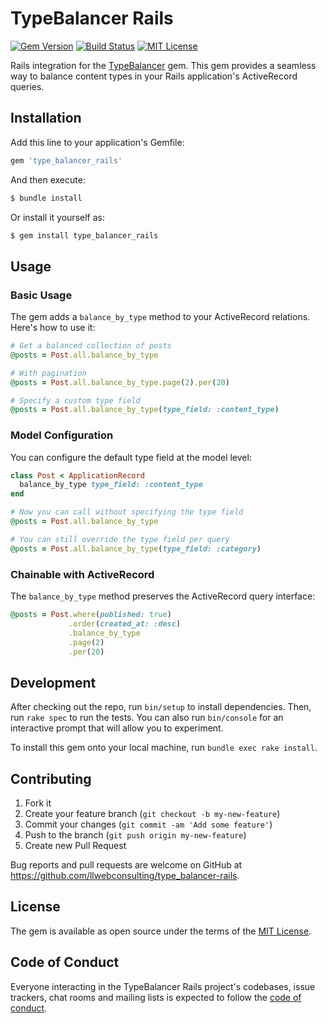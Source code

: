 # TypeBalancer Rails

[![Gem Version](https://badge.fury.io/rb/type_balancer_rails.svg)](https://badge.fury.io/rb/type_balancer_rails)
[![Build Status](https://github.com/llwebconsulting/type_balancer-rails/workflows/CI/badge.svg)](https://github.com/llwebconsulting/type_balancer-rails/actions)
[![MIT License](https://img.shields.io/badge/license-MIT-blue.svg)](LICENSE)

Rails integration for the [TypeBalancer](https://github.com/llwebconsulting/type_balancer) gem. This gem provides a seamless way to balance content types in your Rails application's ActiveRecord queries.

## Installation

Add this line to your application's Gemfile:

```ruby
gem 'type_balancer_rails'
```

And then execute:

```bash
$ bundle install
```

Or install it yourself as:

```bash
$ gem install type_balancer_rails
```

## Usage

### Basic Usage

The gem adds a `balance_by_type` method to your ActiveRecord relations. Here's how to use it:

```ruby
# Get a balanced collection of posts
@posts = Post.all.balance_by_type

# With pagination
@posts = Post.all.balance_by_type.page(2).per(20)

# Specify a custom type field
@posts = Post.all.balance_by_type(type_field: :content_type)
```

### Model Configuration

You can configure the default type field at the model level:

```ruby
class Post < ApplicationRecord
  balance_by_type type_field: :content_type
end

# Now you can call without specifying the type field
@posts = Post.all.balance_by_type

# You can still override the type field per query
@posts = Post.all.balance_by_type(type_field: :category)
```

### Chainable with ActiveRecord

The `balance_by_type` method preserves the ActiveRecord query interface:

```ruby
@posts = Post.where(published: true)
             .order(created_at: :desc)
             .balance_by_type
             .page(2)
             .per(20)
```

## Development

After checking out the repo, run `bin/setup` to install dependencies. Then, run `rake spec` to run the tests. You can also run `bin/console` for an interactive prompt that will allow you to experiment.

To install this gem onto your local machine, run `bundle exec rake install`.

## Contributing

1. Fork it
2. Create your feature branch (`git checkout -b my-new-feature`)
3. Commit your changes (`git commit -am 'Add some feature'`)
4. Push to the branch (`git push origin my-new-feature`)
5. Create new Pull Request

Bug reports and pull requests are welcome on GitHub at https://github.com/llwebconsulting/type_balancer-rails.

## License

The gem is available as open source under the terms of the [MIT License](https://opensource.org/licenses/MIT).

## Code of Conduct

Everyone interacting in the TypeBalancer Rails project's codebases, issue trackers, chat rooms and mailing lists is expected to follow the [code of conduct](CODE_OF_CONDUCT.md).
